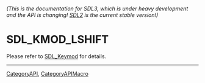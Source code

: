 ###### (This is the documentation for SDL3, which is under heavy development and the API is changing! [SDL2](https://wiki.libsdl.org/SDL2/) is the current stable version!)
# SDL_KMOD_LSHIFT

Please refer to [SDL_Keymod](SDL_Keymod) for details.

----
[CategoryAPI](CategoryAPI), [CategoryAPIMacro](CategoryAPIMacro)

